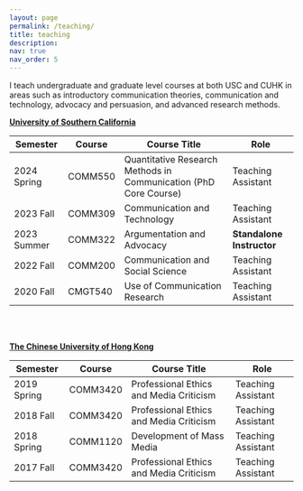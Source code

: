 ```yaml
---
layout: page
permalink: /teaching/
title: teaching
description: 
nav: true
nav_order: 5
---
```


I teach undergraduate and graduate level courses at both USC and CUHK in areas such as introductory communication theories, communication and technology, advocacy and persuasion, and advanced research methods.

**[University of Southern California](https://www.usc.edu)**

|Semester    | Course   | Course Title                      | Role |
|------------|----------|-----------------------------------|------|
|2024 Spring |  COMM550 |  Quantitative Research Methods in Communication (PhD Core Course)     | Teaching Assistant |
|2023 Fall   |  COMM309 |  Communication and Technology     | Teaching Assistant |
|2023 Summer | COMM322  | Argumentation and Advocacy        | **Standalone Instructor**|
|2022 Fall   |  COMM200 |  Communication and Social Science    | Teaching Assistant|
|2020 Fall   |  CMGT540 |  Use of Communication Research | Teaching Assistant|

<br/><br/>

**[The Chinese University of Hong Kong](https://www.cuhk.edu.hk/english/index.html)**

|Semester    | Course   | Course Title                      | Role |
|------------|----------|-----------------------------------|------|
|2019 Spring | COMM3420 |  Professional Ethics and Media Criticism | Teaching Assistant |
|2018 Fall | COMM3420   | Professional Ethics and Media Criticism  | Teaching Assistant |
|2018 Spring |  COMM1120 |  Development of Mass Media | Teaching Assistant|
|2017 Fall   |  COMM3420 |  Professional Ethics and Media Criticism | Teaching Assistant|

